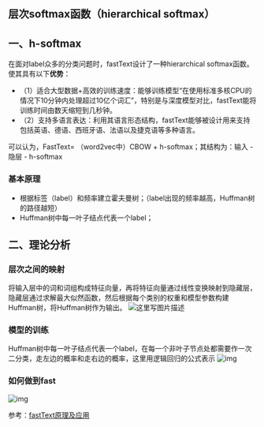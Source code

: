 ## 层次softmax函数（hierarchical softmax）





## 一、h-softmax

在面对label众多的分类问题时，fastText设计了一种hierarchical softmax函数。使其具有以下**优势**：

- （1）适合大型数据+高效的训练速度：能够训练模型“在使用标准多核CPU的情况下10分钟内处理超过10亿个词汇”，特别是与深度模型对比，fastText能将训练时间由数天缩短到几秒钟。
- （2）支持多语言表达：利用其语言形态结构，fastText能够被设计用来支持包括英语、德语、西班牙语、法语以及捷克语等多种语言。

可以认为，FastText= （word2vec中）CBOW + h-softmax；其结构为：输入 - 隐层 - h-softmax

### 基本原理

- 根据标签（label）和频率建立霍夫曼树；（label出现的频率越高，Huffman树的路径越短）
- Huffman树中每一叶子结点代表一个label；

 

## 二、理论分析

### 层次之间的映射

将输入层中的词和词组构成特征向量，再将特征向量通过线性变换映射到隐藏层，隐藏层通过求解最大似然函数，然后根据每个类别的权重和模型参数构建Huffman树，将Huffman树作为输出。 
![这里写图片描述](https://img-blog.csdn.net/20170315150912764?watermark/2/text/aHR0cDovL2Jsb2cuY3Nkbi5uZXQvWWlja19MaWFv/font/5a6L5L2T/fontsize/400/fill/I0JBQkFCMA==/dissolve/70/gravity/SouthEast)

### 模型的训练

Huffman树中每一叶子结点代表一个label，在每一个非叶子节点处都需要作一次二分类，走左边的概率和走右边的概率，这里用逻辑回归的公式表示 
![img](https://images2018.cnblogs.com/blog/1181483/201804/1181483-20180413105803435-1055736024.png)

 

### 如何做到fast

![img](https://images2018.cnblogs.com/blog/1181483/201804/1181483-20180413110133810-774587320.png)

 

参考：[fastText原理及应用](https://blog.csdn.net/yick_liao/article/details/62222153)